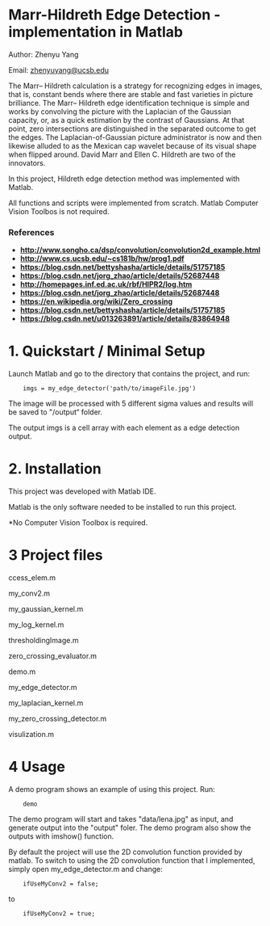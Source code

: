 # Marr-Hildreth Edge Detection - implementation in Matlab


Author: Zhenyu Yang

Email: zhenyuyang@ucsb.edu

The Marr– Hildreth calculation is a strategy for recognizing edges in images, that is, constant bends where there are stable and fast varieties in picture brilliance. The Marr– Hildreth edge identification technique is simple and works by convolving the picture with the Laplacian of the Gaussian capacity, or, as a quick estimation by the contrast of Gaussians. At that point, zero intersections are distinguished in the separated outcome to get the edges. The Laplacian-of-Gaussian picture administrator is now and then likewise alluded to as the Mexican cap wavelet because of its visual shape when flipped around. David Marr and Ellen C. Hildreth are two of the innovators.

In this project, Hildreth edge detection method was implemented with Matlab.

All functions and scripts were implemented from scratch. Matlab Computer Vision Toolbos is not required.


### References
* **http://www.songho.ca/dsp/convolution/convolution2d_example.html**
* **http://www.cs.ucsb.edu/~cs181b/hw/prog1.pdf**
* **https://blog.csdn.net/bettyshasha/article/details/51757185**
* **https://blog.csdn.net/jorg_zhao/article/details/52687448**
* **http://homepages.inf.ed.ac.uk/rbf/HIPR2/log.htm**
* **https://blog.csdn.net/jorg_zhao/article/details/52687448**
* **https://en.wikipedia.org/wiki/Zero_crossing**
* **https://blog.csdn.net/bettyshasha/article/details/51757185**
* **https://blog.csdn.net/u013263891/article/details/83864948**


# 1. Quickstart / Minimal Setup

Launch Matlab and go to the directory that contains the project, and run:

		imgs = my_edge_detector('path/to/imageFile.jpg')

The image will be processed with 5 different sigma values and results will be saved to "/output“ folder. 

The output imgs is a cell array with each element as a edge detection output.


# 2. Installation
This project was developed with Matlab IDE. 

Matlab is the only software needed to be installed to run this project.

*No Computer Vision Toolbox is required.

# 3 Project files
ccess_elem.m

my_conv2.m

my_gaussian_kernel.m

my_log_kernel.m

thresholdingImage.m

zero_crossing_evaluator.m

demo.m

my_edge_detector.m

my_laplacian_kernel.m

my_zero_crossing_detector.m

visulization.m

# 4 Usage
A demo program shows an example of using this project. Run:

        demo

The demo program will start and takes "data/lena.jpg" as input, and generate output into the "output" foler. The demo program also show the outputs with imshow() function.


By default the project will use the 2D convolution function provided by matlab. To switch to using the 2D convolution function that I implemented, simply open my_edge_detector.m and change:

        ifUseMyConv2 = false;

to

        ifUseMyConv2 = true;
